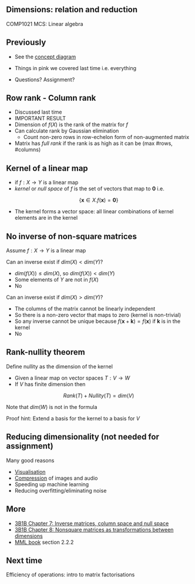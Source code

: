 <!-- .slide: data-background="#6A246D" -->

## Dimensions: relation and reduction

COMP1021 MCS: Linear algebra


<!-- .slide: class="fragmented-lists" -->

## Previously

- See the [concept diagram](https://github.com/stevenaeola/linalg_lectures/blob/b29c8bdfd14d123c8c054fd830490d13f3f9316a/concepts.mmd)

- Things in pink we covered last time i.e. everything

- Questions? Assignment?


<!-- .slide: class="fragmented-lists" -->

## Row rank - Column rank

- Discussed last time
- IMPORTANT RESULT
- Dimension of $f(X)$ is the rank of the matrix for $f$
- Can calculate rank by Gaussian elimination
  - Count non-zero rows in row-echelon form of non-augmented matrix
- Matrix has _full rank_ if the rank is as high as it can be (max \#rows, \#columns)


## Kernel of a linear map

- if $f:X \rightarrow Y$ is a linear map
- _kernel_  or _null space_ of $f$ is the set of vectors that map to $\mathbf{0}$ i.e. 

$$\{ \mathbf{x} \in X.f(\mathbf{x}) = \mathbf{0} \}$$

- The kernel forms a vector space: all linear combinations of kernel elements are in the kernel


<!-- .slide: class="fragmented-lists" -->

## No inverse of non-square matrices

Assume $f:X \rightarrow Y$ is a linear map

Can an inverse exist if $dim(X) < dim(Y)$?
 - $dim(f(X)) \leq dim(X)$, so $dim(f(X)) < dim(Y)$
 - Some elements of $Y$ are not in $f(X)$
 - No


<!-- .slide: class="fragmented-lists" -->

Can an inverse exist if $dim(X) > dim(Y)$?
  - The columns of the matrix cannot be linearly independent
  - So there is a non-zero vector that maps to zero (kernel is non-trivial)
  - So any inverse cannot be unique because $f(\mathbf{x} + \mathbf{k}) = f(\mathbf{x})$ if $\mathbf{k}$ is in the kernel
  - No



## Rank-nullity theorem

Define nullity as the dimension of the kernel
- Given a linear map on vector spaces $T:V \rightarrow W$
- If $V$ has finite dimension then

$$Rank(T) + Nullity(T) = dim(V)$$

Note that $dim(W)$ is not in the formula

Proof hint: Extend a basis for the kernel to a basis for $V$


<!-- .slide: class="fragmented-lists" -->

## Reducing dimensionality (not needed for assignment)

Many good reasons

- [Visualisation](https://www.nature.com/articles/s42003-022-03628-x)
- [Compression](https://www.sciencedirect.com/science/article/pii/S1877050917311900) of images and audio
- Speeding up machine learning
- Reducing overfitting/eliminating noise


<!-- .slide: data-background="#a5c8d0" -->

## More

- [3B1B Chapter 7: Inverse matrices, column space and null space](https://www.youtube.com/watch?v=uQhTuRlWMxw)
- [3B1B Chapter 8: Nonsquare matrices as transformations between dimensions](https://www.youtube.com/watch?v=v8VSDg_WQlA)
- [MML book](https://mml-book.github.io/book/mml-book.pdf) section 2.2.2
<!-- .slide: data-background="#a5c8d0" -->


## Next time

Efficiency of operations: intro to matrix factorisations